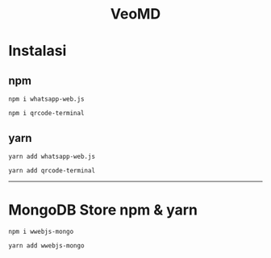 <h1 align="center">VeoMD</h1>

# Instalasi
## npm
`npm i whatsapp-web.js`

`npm i qrcode-terminal`
## yarn
`yarn add whatsapp-web.js`

`yarn add qrcode-terminal`

---
# MongoDB Store npm & yarn
`npm i wwebjs-mongo`

`yarn add wwebjs-mongo`
